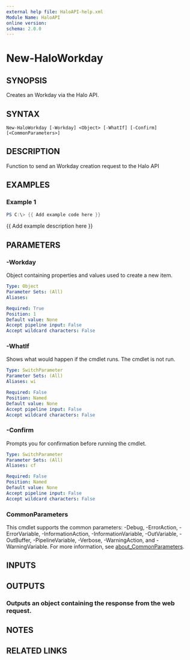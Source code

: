 ```yaml
---
external help file: HaloAPI-help.xml
Module Name: HaloAPI
online version:
schema: 2.0.0
---
```


# New-HaloWorkday

## SYNOPSIS
Creates an Workday via the Halo API.

## SYNTAX

```
New-HaloWorkday [-Workday] <Object> [-WhatIf] [-Confirm] [<CommonParameters>]
```

## DESCRIPTION
Function to send an Workday creation request to the Halo API

## EXAMPLES

### Example 1
```powershell
PS C:\> {{ Add example code here }}
```

{{ Add example description here }}

## PARAMETERS

### -Workday
Object containing properties and values used to create a new item.

```yaml
Type: Object
Parameter Sets: (All)
Aliases:

Required: True
Position: 1
Default value: None
Accept pipeline input: False
Accept wildcard characters: False
```

### -WhatIf
Shows what would happen if the cmdlet runs.
The cmdlet is not run.

```yaml
Type: SwitchParameter
Parameter Sets: (All)
Aliases: wi

Required: False
Position: Named
Default value: None
Accept pipeline input: False
Accept wildcard characters: False
```

### -Confirm
Prompts you for confirmation before running the cmdlet.

```yaml
Type: SwitchParameter
Parameter Sets: (All)
Aliases: cf

Required: False
Position: Named
Default value: None
Accept pipeline input: False
Accept wildcard characters: False
```

### CommonParameters
This cmdlet supports the common parameters: -Debug, -ErrorAction, -ErrorVariable, -InformationAction, -InformationVariable, -OutVariable, -OutBuffer, -PipelineVariable, -Verbose, -WarningAction, and -WarningVariable. For more information, see [about_CommonParameters](http://go.microsoft.com/fwlink/?LinkID=113216).

## INPUTS

## OUTPUTS

### Outputs an object containing the response from the web request.
## NOTES

## RELATED LINKS
